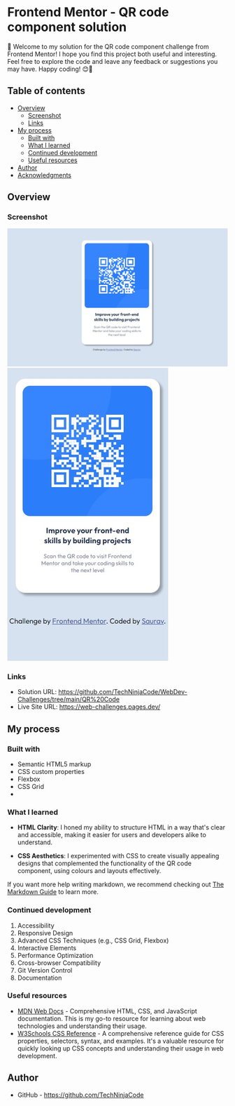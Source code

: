 # Frontend Mentor - QR code component solution

👋 Welcome to my solution for the QR code component challenge from Frontend Mentor! I hope you find this project both useful and interesting. Feel free to explore the code and leave any feedback or suggestions you may have. Happy coding! 😊🚀

## Table of contents

- [Overview](#overview)
  - [Screenshot](#screenshot)
  - [Links](#links)
- [My process](#my-process)
  - [Built with](#built-with)
  - [What I learned](#what-i-learned)
  - [Continued development](#continued-development)
  - [Useful resources](#useful-resources)
- [Author](#author)
- [Acknowledgments](#acknowledgments)

## Overview

### Screenshot

![](.//images/screenshot/QR_Code-DesktopView.jpg)
![](.//images/screenshot/QR_Code-MobileView.jpg)

### Links

- Solution URL: https://github.com/TechNinjaCode/WebDev-Challenges/tree/main/QR%20Code
- Live Site URL: https://web-challenges.pages.dev/

## My process

### Built with

- Semantic HTML5 markup
- CSS custom properties
- Flexbox
- CSS Grid
-

### What I learned

- **HTML Clarity**: I honed my ability to structure HTML in a way that's clear and accessible, making it easier for users and developers alike to understand.

- **CSS Aesthetics**: I experimented with CSS to create visually appealing designs that complemented the functionality of the QR code component, using colours and layouts effectively.

If you want more help writing markdown, we recommend checking out [The Markdown Guide](https://www.markdownguide.org/) to learn more.

### Continued development

1. Accessibility
2. Responsive Design
3. Advanced CSS Techniques (e.g., CSS Grid, Flexbox)
4. Interactive Elements
5. Performance Optimization
6. Cross-browser Compatibility
7. Git Version Control
8. Documentation

### Useful resources

- [MDN Web Docs](https://developer.mozilla.org/en-US/docs/Web) - Comprehensive HTML, CSS, and JavaScript documentation. This is my go-to resource for learning about web technologies and understanding their usage.
- [W3Schools CSS Reference](https://www.w3schools.com/cssref/) - A comprehensive reference guide for CSS properties, selectors, syntax, and examples. It's a valuable resource for quickly looking up CSS concepts and understanding their usage in web development.

## Author

- GitHub - https://github.com/TechNinjaCode
